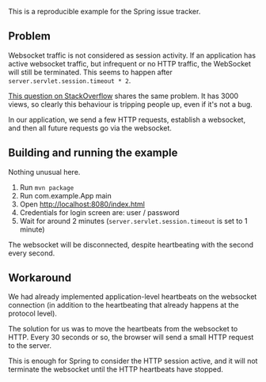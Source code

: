 This is a reproducible example for the Spring issue tracker.

## Problem

Websocket traffic is not considered as session activity. If an application has active websocket traffic, but infrequent or no HTTP
traffic, the WebSocket will still be terminated. This seems to happen after `server.servlet.session.timeout * 2`.

[This question on StackOverflow](https://stackoverflow.com/questions/50587573/) shares the same problem. It has 3000 views, so
clearly this behaviour is tripping people up, even if it's not a bug.

In our application, we send a few HTTP requests, establish a websocket, and then all future requests go via the websocket.

## Building and running the example

Nothing unusual here.

 1. Run `mvn package`
 2. Run com.example.App main
 3. Open [http://localhost:8080/index.html](http://localhost:8080/index.html)
 4. Credentials for login screen are: user / password
 5. Wait for around 2 minutes (`server.servlet.session.timeout` is set to 1 minute)
 
The websocket will be disconnected, despite heartbeating with the second every second.

## Workaround

We had already implemented application-level heartbeats on the websocket connection (in addition to the heartbeating that already
happens at the protocol level).

The solution for us was to move the heartbeats from the websocket to HTTP. Every 30 seconds or so, the browser will send a small
HTTP request to the server.

This is enough for Spring to consider the HTTP session active, and it will not terminate the websocket until the HTTP heartbeats
have stopped.
